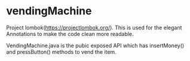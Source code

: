 # vendingMachine
 Project lombok(https://projectlombok.org/). This is used for the elegant Annotations to make the code clean more readable.
 
 VendingMachine.java is the pubic exposed API which has insertMoney() and pressButton() methods to vend the item.

